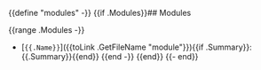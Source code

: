 {{define "modules" -}}
{{if .Modules}}## Modules

{{range .Modules -}}
 - [`{{.Name}}`]({{toLink .GetFileName "module"}}){{if .Summary}}: {{.Summary}}{{end}}
{{end -}}
{{end}}
{{- end}}